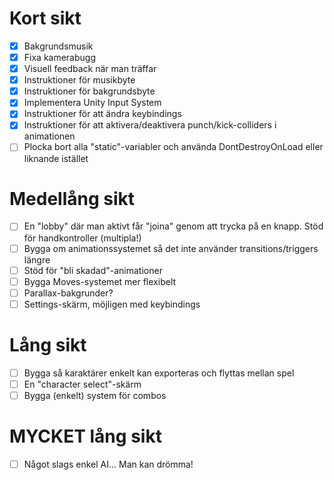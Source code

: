 # Kort sikt
- [x] Bakgrundsmusik
- [x] Fixa kamerabugg
- [x] Visuell feedback när man träffar
- [x] Instruktioner för musikbyte
- [x] Instruktioner för bakgrundsbyte
- [x] Implementera Unity Input System
- [x] Instruktioner för att ändra keybindings
- [x] Instruktioner för att aktivera/deaktivera punch/kick-colliders i animationen
- [ ] Plocka bort alla "static"-variabler och använda DontDestroyOnLoad eller liknande istället
# Medellång sikt
- [ ] En "lobby" där man aktivt får "joina" genom att trycka på en knapp. Stöd för handkontroller (multipla!)
- [ ] Bygga om animationssystemet så det inte använder transitions/triggers längre
- [ ] Stöd för "bli skadad"-animationer
- [ ] Bygga Moves-systemet mer flexibelt
- [ ] Parallax-bakgrunder?
- [ ] Settings-skärm, möjligen med keybindings
# Lång sikt
- [ ] Bygga så karaktärer enkelt kan exporteras och flyttas mellan spel
- [ ] En "character select"-skärm
- [ ] Bygga (enkelt) system för combos
# MYCKET lång sikt
- [ ] Något slags enkel AI... Man kan drömma!